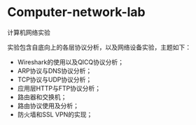 # Computer-network-lab
计算机网络实验

实验包含自底向上的各层协议分析，以及网络设备实验，主题如下：

- Wireshark的使用以及QICQ协议分析；
- ARP协议与DNS协议分析；
- TCP协议与UDP协议分析；
- 应用层HTTP与FTP协议分析；
- 路由器和交换机；
- 路由协议使用及分析；
- 防火墙和SSL VPN的实现；

